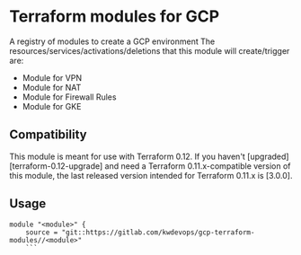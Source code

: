 # Terraform modules for GCP 

A registry of modules to create a GCP environment 
The resources/services/activations/deletions that this module will create/trigger are:
- Module for VPN
- Module for NAT
- Module for Firewall Rules
- Module for GKE

## Compatibility

This module is meant for use with Terraform 0.12. If you haven't
[upgraded][terraform-0.12-upgrade] and need a Terraform
0.11.x-compatible version of this module, the last released version
intended for Terraform 0.11.x is [3.0.0].

## Usage

```hcl
module "<module>" {
    source = "git::https://gitlab.com/kwdevops/gcp-terraform-modules//<module>"
    ```